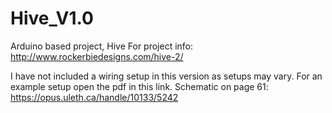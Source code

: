 # Hive_V1.0
Arduino based project, Hive
For project info:
http://www.rockerbiedesigns.com/hive-2/

I have not included a wiring setup in this version as setups may vary.
For an example setup open the pdf in this link. Schematic on page 61:
https://opus.uleth.ca/handle/10133/5242
